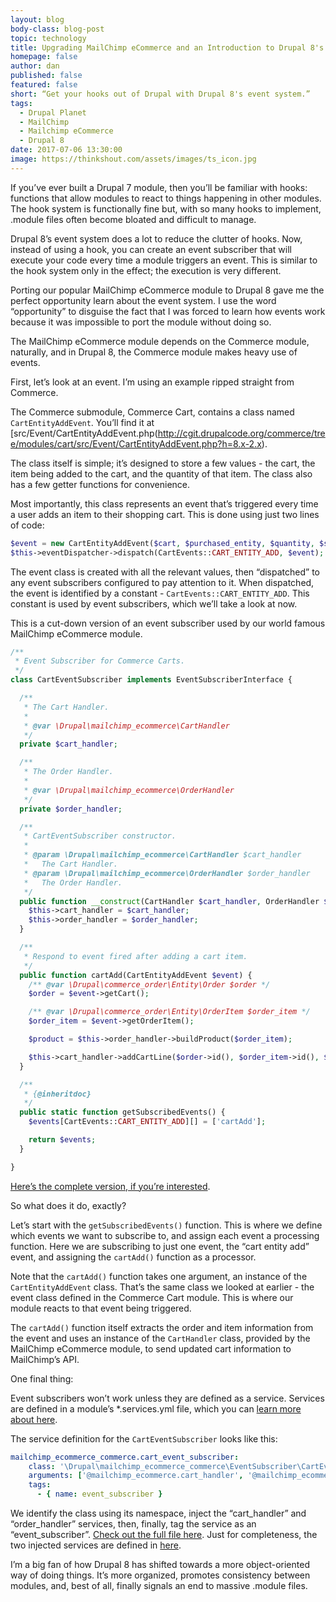 ```yaml
---
layout: blog
body-class: blog-post
topic: technology
title: Upgrading MailChimp eCommerce and an Introduction to Drupal 8's Event System
homepage: false
author: dan
published: false
featured: false
short: “Get your hooks out of Drupal with Drupal 8's event system.”
tags:
  - Drupal Planet
  - MailChimp
  - Mailchimp eCommerce
  - Drupal 8
date: 2017-07-06 13:30:00
image: https://thinkshout.com/assets/images/ts_icon.jpg
---
```

If you’ve ever built a Drupal 7 module, then you’ll be familiar with hooks: functions that allow modules to react to things happening in other modules. The hook system is functionally fine but, with so many hooks to implement, .module files often become bloated and difficult to manage.

Drupal 8’s event system does a lot to reduce the clutter of hooks. Now, instead of using a hook, you can create an event subscriber that will execute your code every time a module triggers an event. This is similar to the hook system only in the effect; the execution is very different.

Porting our popular MailChimp eCommerce module to Drupal 8 gave me the perfect opportunity learn about the event system. I use the word “opportunity” to disguise the fact that I was forced to learn how events work because it was impossible to port the module without doing so.

The MailChimp eCommerce module depends on the Commerce module, naturally, and in Drupal 8, the Commerce module makes heavy use of events.

First, let’s look at an event. I’m using an example ripped straight from Commerce.

The Commerce submodule, Commerce Cart, contains a class named ``CartEntityAddEvent``. You’ll find it at [src/Event/CartEntityAddEvent.php\(http://cgit.drupalcode.org/commerce/tree/modules/cart/src/Event/CartEntityAddEvent.php?h=8.x-2.x).

The class itself is simple; it’s designed to store a few values - the cart, the item being added to the cart, and the quantity of that item. The class also has a few getter functions for convenience.

Most importantly, this class represents an event that’s triggered every time a user adds an item to their shopping cart. This is done using just two lines of code:

```php
$event = new CartEntityAddEvent($cart, $purchased_entity, $quantity, $saved_order_item);
$this->eventDispatcher->dispatch(CartEvents::CART_ENTITY_ADD, $event);
```

The event class is created with all the relevant values, then “dispatched” to any event subscribers configured to pay attention to it. When dispatched, the event is identified by a constant - ``CartEvents::CART_ENTITY_ADD``. This constant is used by event subscribers, which we’ll take a look at now.

This is a cut-down version of an event subscriber used by our world famous MailChimp eCommerce module.

```php
/**
 * Event Subscriber for Commerce Carts.
 */
class CartEventSubscriber implements EventSubscriberInterface {

  /**
   * The Cart Handler.
   *
   * @var \Drupal\mailchimp_ecommerce\CartHandler
   */
  private $cart_handler;

  /**
   * The Order Handler.
   *
   * @var \Drupal\mailchimp_ecommerce\OrderHandler
   */
  private $order_handler;

  /**
   * CartEventSubscriber constructor.
   *
   * @param \Drupal\mailchimp_ecommerce\CartHandler $cart_handler
   *   The Cart Handler.
   * @param \Drupal\mailchimp_ecommerce\OrderHandler $order_handler
   *   The Order Handler.
   */
  public function __construct(CartHandler $cart_handler, OrderHandler $order_handler) {
    $this->cart_handler = $cart_handler;
    $this->order_handler = $order_handler;
  }

  /**
   * Respond to event fired after adding a cart item.
   */
  public function cartAdd(CartEntityAddEvent $event) {
    /** @var \Drupal\commerce_order\Entity\Order $order */
    $order = $event->getCart();

    /** @var \Drupal\commerce_order\Entity\OrderItem $order_item */
    $order_item = $event->getOrderItem();

    $product = $this->order_handler->buildProduct($order_item);

    $this->cart_handler->addCartLine($order->id(), $order_item->id(), $product);
  }

  /**
   * {@inheritdoc}
   */
  public static function getSubscribedEvents() {
    $events[CartEvents::CART_ENTITY_ADD][] = ['cartAdd'];

    return $events;
  }

}
```

[Here’s the complete version, if you’re interested](https://github.com/thinkshout/mailchimp_ecommerce/blob/8.x-1.x/modules/mailchimp_ecommerce_commerce/src/EventSubscriber/CartEventSubscriber.php).

So what does it do, exactly?

Let’s start with the ``getSubscribedEvents()`` function. This is where we define which events we want to subscribe to, and assign each event a processing function. Here we are subscribing to just one event, the “cart entity add” event, and assigning the ``cartAdd()`` function as a processor.

Note that the ``cartAdd()`` function takes one argument, an instance of the ``CartEntityAddEvent`` class. That’s the same class we looked at earlier - the event class defined in the Commerce Cart module. This is where our module reacts to that event being triggered.

The ``cartAdd()`` function itself extracts the order and item information from the event and uses an instance of the ``CartHandler`` class, provided by the MailChimp eCommerce module, to send updated cart information to MailChimp’s API.

One final thing:

Event subscribers won’t work unless they are defined as a service. Services are defined in a module’s *.services.yml file, which you can [learn more about here](https://www.drupal.org/docs/8/api/services-and-dependency-injection/structure-of-a-service-file).

The service definition for the ``CartEventSubscriber`` looks like this:

```yaml
mailchimp_ecommerce_commerce.cart_event_subscriber:
    class: '\Drupal\mailchimp_ecommerce_commerce\EventSubscriber\CartEventSubscriber'
    arguments: ['@mailchimp_ecommerce.cart_handler', '@mailchimp_ecommerce.order_handler']
    tags:
      - { name: event_subscriber }
```

We identify the class using its namespace, inject the “cart_handler” and “order_handler” services, then, finally, tag the service as an “event_subscriber”. [Check out the full file here](https://github.com/thinkshout/mailchimp_ecommerce/blob/8.x-1.x/modules/mailchimp_ecommerce_commerce/mailchimp_ecommerce_commerce.services.yml). Just for completeness, the two injected services are defined in [here](https://github.com/thinkshout/mailchimp_ecommerce/blob/8.x-1.x/mailchimp_ecommerce.services.yml).

I’m a big fan of how Drupal 8 has shifted towards a more object-oriented way of doing things. It’s more organized, promotes consistency between modules, and, best of all, finally signals an end to massive .module files.


